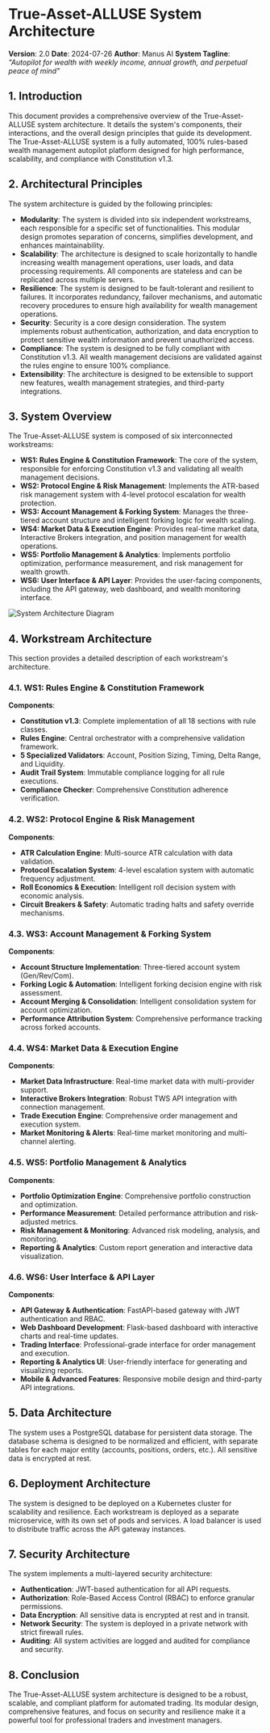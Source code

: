 # True-Asset-ALLUSE System Architecture

**Version**: 2.0
**Date**: 2024-07-26
**Author**: Manus AI
**System Tagline**: *"Autopilot for wealth with weekly income, annual growth, and perpetual peace of mind"*

## 1. Introduction

This document provides a comprehensive overview of the True-Asset-ALLUSE system architecture. It details the system's components, their interactions, and the overall design principles that guide its development. The True-Asset-ALLUSE system is a fully automated, 100% rules-based wealth management autopilot platform designed for high performance, scalability, and compliance with Constitution v1.3.

## 2. Architectural Principles

The system architecture is guided by the following principles:

- **Modularity**: The system is divided into six independent workstreams, each responsible for a specific set of functionalities. This modular design promotes separation of concerns, simplifies development, and enhances maintainability.
- **Scalability**: The architecture is designed to scale horizontally to handle increasing wealth management operations, user loads, and data processing requirements. All components are stateless and can be replicated across multiple servers.
- **Resilience**: The system is designed to be fault-tolerant and resilient to failures. It incorporates redundancy, failover mechanisms, and automatic recovery procedures to ensure high availability for wealth management operations.
- **Security**: Security is a core design consideration. The system implements robust authentication, authorization, and data encryption to protect sensitive wealth information and prevent unauthorized access.
- **Compliance**: The system is designed to be fully compliant with Constitution v1.3. All wealth management decisions are validated against the rules engine to ensure 100% compliance.
- **Extensibility**: The architecture is designed to be extensible to support new features, wealth management strategies, and third-party integrations.

## 3. System Overview

The True-Asset-ALLUSE system is composed of six interconnected workstreams:

- **WS1: Rules Engine & Constitution Framework**: The core of the system, responsible for enforcing Constitution v1.3 and validating all wealth management decisions.
- **WS2: Protocol Engine & Risk Management**: Implements the ATR-based risk management system with 4-level protocol escalation for wealth protection.
- **WS3: Account Management & Forking System**: Manages the three-tiered account structure and intelligent forking logic for wealth scaling.
- **WS4: Market Data & Execution Engine**: Provides real-time market data, Interactive Brokers integration, and position management for wealth operations.
- **WS5: Portfolio Management & Analytics**: Implements portfolio optimization, performance measurement, and risk management for wealth growth.
- **WS6: User Interface & API Layer**: Provides the user-facing components, including the API gateway, web dashboard, and wealth monitoring interface.

![System Architecture Diagram](system_architecture.png)

## 4. Workstream Architecture

This section provides a detailed description of each workstream's architecture.

### 4.1. WS1: Rules Engine & Constitution Framework

**Components**:
- **Constitution v1.3**: Complete implementation of all 18 sections with rule classes.
- **Rules Engine**: Central orchestrator with a comprehensive validation framework.
- **5 Specialized Validators**: Account, Position Sizing, Timing, Delta Range, and Liquidity.
- **Audit Trail System**: Immutable compliance logging for all rule executions.
- **Compliance Checker**: Comprehensive Constitution adherence verification.

### 4.2. WS2: Protocol Engine & Risk Management

**Components**:
- **ATR Calculation Engine**: Multi-source ATR calculation with data validation.
- **Protocol Escalation System**: 4-level escalation system with automatic frequency adjustment.
- **Roll Economics & Execution**: Intelligent roll decision system with economic analysis.
- **Circuit Breakers & Safety**: Automatic trading halts and safety override mechanisms.

### 4.3. WS3: Account Management & Forking System

**Components**:
- **Account Structure Implementation**: Three-tiered account system (Gen/Rev/Com).
- **Forking Logic & Automation**: Intelligent forking decision engine with risk assessment.
- **Account Merging & Consolidation**: Intelligent consolidation system for account optimization.
- **Performance Attribution System**: Comprehensive performance tracking across forked accounts.

### 4.4. WS4: Market Data & Execution Engine

**Components**:
- **Market Data Infrastructure**: Real-time market data with multi-provider support.
- **Interactive Brokers Integration**: Robust TWS API integration with connection management.
- **Trade Execution Engine**: Comprehensive order management and execution system.
- **Market Monitoring & Alerts**: Real-time market monitoring and multi-channel alerting.

### 4.5. WS5: Portfolio Management & Analytics

**Components**:
- **Portfolio Optimization Engine**: Comprehensive portfolio construction and optimization.
- **Performance Measurement**: Detailed performance attribution and risk-adjusted metrics.
- **Risk Management & Monitoring**: Advanced risk modeling, analysis, and monitoring.
- **Reporting & Analytics**: Custom report generation and interactive data visualization.

### 4.6. WS6: User Interface & API Layer

**Components**:
- **API Gateway & Authentication**: FastAPI-based gateway with JWT authentication and RBAC.
- **Web Dashboard Development**: Flask-based dashboard with interactive charts and real-time updates.
- **Trading Interface**: Professional-grade interface for order management and execution.
- **Reporting & Analytics UI**: User-friendly interface for generating and visualizing reports.
- **Mobile & Advanced Features**: Responsive mobile design and third-party API integrations.

## 5. Data Architecture

The system uses a PostgreSQL database for persistent data storage. The database schema is designed to be normalized and efficient, with separate tables for each major entity (accounts, positions, orders, etc.). All sensitive data is encrypted at rest.

## 6. Deployment Architecture

The system is designed to be deployed on a Kubernetes cluster for scalability and resilience. Each workstream is deployed as a separate microservice, with its own set of pods and services. A load balancer is used to distribute traffic across the API gateway instances.

## 7. Security Architecture

The system implements a multi-layered security architecture:

- **Authentication**: JWT-based authentication for all API requests.
- **Authorization**: Role-Based Access Control (RBAC) to enforce granular permissions.
- **Data Encryption**: All sensitive data is encrypted at rest and in transit.
- **Network Security**: The system is deployed in a private network with strict firewall rules.
- **Auditing**: All system activities are logged and audited for compliance and security.

## 8. Conclusion

The True-Asset-ALLUSE system architecture is designed to be a robust, scalable, and compliant platform for automated trading. Its modular design, comprehensive features, and focus on security and resilience make it a powerful tool for professional traders and investment managers.

